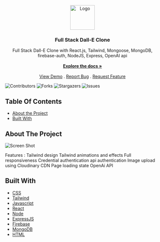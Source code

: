 <br/>
<p align="center">
  <a href="https://github.com/raeef1001/dallE">
    <img src="https://ih1.redbubble.net/image.4930937607.5258/mp,504x498,matte,f8f8f8,t-pad,600x600,f8f8f8.jpg" alt="Logo" width="80" height="80">
  </a>

  <h3 align="center">Full Stack Dall-E Clone</h3>

  <p align="center">
    Full Stack Dall-E Clone with React.js, Tailwind, Mongoose, MongoDB, firebase-auth, NodeJS, Express, OpenAI api
    <br/>
    <br/>
    <a href="https://github.com/raeef1001/dallE"><strong>Explore the docs »</strong></a>
    <br/>
    <br/>
    <a href="https://github.com/raeef1001/dallE">View Demo</a>
    .
    <a href="https://github.com/raeef1001/dallE/issues">Report Bug</a>
    .
    <a href="https://github.com/raeef1001/dallE/issues">Request Feature</a>
  </p>
</p>

![Contributors](https://img.shields.io/github/contributors/raeef1001/dallE?color=dark-green) ![Forks](https://img.shields.io/github/forks/raeef1001/dallE?style=social) ![Stargazers](https://img.shields.io/github/stars/raeef1001/dallE?style=social) ![Issues](https://img.shields.io/github/issues/raeef1001/dallE) 

## Table Of Contents

* [About the Project](#about-the-project)
* [Built With](#built-with)


## About The Project

![Screen Shot](https://raeefofficial.netlify.app/static/media/dalle.d95c84a81bba589bda8a.png)

Features :
Tailwind design
Tailwind animations and effects
Full responsiveness
Credential authentication
api authentication
Image upload using Cloudinary CDN
Page loading state
OpenAi API


## Built With



* [CSS]()
* [Tailwind]()
* [Javascript]()
* [React]()
* [Node]()
* [ExpressJS]()
* [Firebase]()
* [MongoDB]()
* [HTML]()




